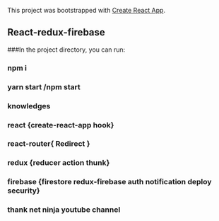This project was bootstrapped with [Create React App](https://github.com/facebook/create-react-app).

## React-redux-firebase



###In the project directory, you can run:

### npm i

### yarn start  /npm start



### knowledges

### react {create-react-app hook}
### react-router{ Redirect } 
### redux {reducer action thunk} 
### firebase {firestore redux-firebase auth notification deploy security}


 ### thank net ninja youtube channel
